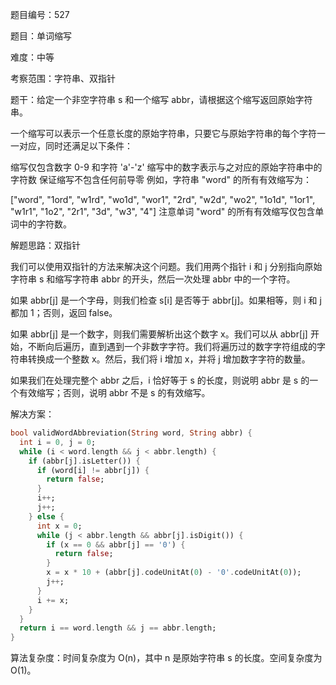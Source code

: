题目编号：527

题目：单词缩写

难度：中等

考察范围：字符串、双指针

题干：给定一个非空字符串 s 和一个缩写 abbr，请根据这个缩写返回原始字符串。

一个缩写可以表示一个任意长度的原始字符串，只要它与原始字符串的每个字符一一对应，同时还满足以下条件：

缩写仅包含数字 0-9 和字符 'a'-'z'
缩写中的数字表示与之对应的原始字符串中的字符数
保证缩写不包含任何前导零
例如，字符串 "word" 的所有有效缩写为：

["word", "1ord", "w1rd", "wo1d", "wor1", "2rd", "w2d", "wo2", "1o1d", "1or1", "w1r1", "1o2", "2r1", "3d", "w3", "4"]
注意单词 "word" 的所有有效缩写仅包含单词中的字符数。

解题思路：双指针

我们可以使用双指针的方法来解决这个问题。我们用两个指针 i 和 j 分别指向原始字符串 s 和缩写字符串 abbr 的开头，然后一次处理 abbr 中的一个字符。

如果 abbr[j] 是一个字母，则我们检查 s[i] 是否等于 abbr[j]。如果相等，则 i 和 j 都加 1；否则，返回 false。

如果 abbr[j] 是一个数字，则我们需要解析出这个数字 x。我们可以从 abbr[j] 开始，不断向后遍历，直到遇到一个非数字字符。我们将遍历过的数字字符组成的字符串转换成一个整数 x。然后，我们将 i 增加 x，并将 j 增加数字字符的数量。

如果我们在处理完整个 abbr 之后，i 恰好等于 s 的长度，则说明 abbr 是 s 的一个有效缩写；否则，说明 abbr 不是 s 的有效缩写。

解决方案：

```dart
bool validWordAbbreviation(String word, String abbr) {
  int i = 0, j = 0;
  while (i < word.length && j < abbr.length) {
    if (abbr[j].isLetter()) {
      if (word[i] != abbr[j]) {
        return false;
      }
      i++;
      j++;
    } else {
      int x = 0;
      while (j < abbr.length && abbr[j].isDigit()) {
        if (x == 0 && abbr[j] == '0') {
          return false;
        }
        x = x * 10 + (abbr[j].codeUnitAt(0) - '0'.codeUnitAt(0));
        j++;
      }
      i += x;
    }
  }
  return i == word.length && j == abbr.length;
}
```

算法复杂度：时间复杂度为 O(n)，其中 n 是原始字符串 s 的长度。空间复杂度为 O(1)。